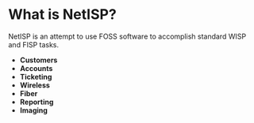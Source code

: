 # What is NetISP?

NetISP is an attempt to use FOSS software to accomplish standard WISP and FISP tasks.

* **Customers**
* **Accounts**
* **Ticketing**
* **Wireless**
* **Fiber**
* **Reporting**
* **Imaging**
